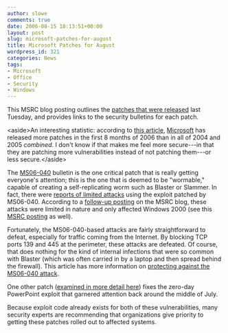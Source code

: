```yaml
---
author: slowe
comments: true
date: 2006-08-15 18:13:51+00:00
layout: post
slug: microsoft-patches-for-august
title: Microsoft Patches for August
wordpress_id: 321
categories: News
tags:
- Microsoft
- Office
- Security
- Windows
---
```


This MSRC blog posting outlines the [patches that were released](http://blogs.technet.com/msrc/archive/2006/08/09/445600.aspx) last Tuesday, and provides links to the security bulletins for each patch.

&lt;aside&gt;An interesting statistic: according to [this article](http://www.darkreading.com/document.asp?doc_id=101047&f_src=darkreading_section_318), [Microsoft](http://www.microsoft.com/) has released more patches in the first 8 months of 2006 than in all of 2004 and 2005 _combined._ I don't know if that makes me feel more secure---in that they are patching more vulnerabilities instead of not patching them---or less secure.&lt;/aside&gt;

The [MS06-040](http://www.microsoft.com/technet/security/Bulletin/MS06-040.mspx) bulletin is the one critical patch that is really getting everyone's attention; this is the one that is deemed to be "wormable," capable of creating a self-replicating worm such as Blaster or Slammer. In fact, there were [reports of limited attacks](http://www.eweek.com/article2/0,1759,2002966,00.asp) using the exploit patched by MS06-040. According to a [follow-up posting](http://blogs.technet.com/msrc/archive/2006/08/13/446268.aspx) on the MSRC blog, these attacks were limited in nature and only affected Windows 2000 (see this [MSRC posting](http://blogs.technet.com/msrc/archive/2006/08/13/446396.aspx) as well).

Fortunately, the MS06-040-based attacks are fairly straightforward to defeat, especially for traffic coming from the Internet. By blocking TCP ports 139 and 445 at the perimeter, these attacks are defeated. Of course, that does nothing for the kind of internal infections that were so common with Blaster (which was often carried in by a laptop and then spread behind the firewall). This article has more information on [protecting against the MS06-040 attack](http://www.darkreading.com/document.asp?doc_id=101315&f_src=darkreading_section_318).

One other patch ([examined in more detail here](http://www.eweek.com/article2/0,1759,2003395,00.asp)) fixes the zero-day PowerPoint exploit that garnered attention back around the middle of July.

Because exploit code already exists for both of these vulnerabilities, many security experts are recommending that organizations give priority to getting these patches rolled out to affected systems.
